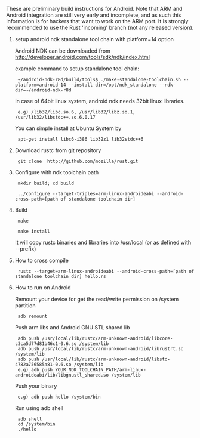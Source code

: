 These are preliminary build instructions for Android. Note that ARM and Android integration are still very early and incomplete, and as such this information is for hackers that want to work on the ARM port. It is strongly recommended to use the Rust 'incoming' branch (not any released version).

1. setup android ndk standalone tool chain with platform=14 option

    Android NDK can be downloaded from http://developer.android.com/tools/sdk/ndk/index.html
    
    example command to setup standalone tool chain:
    
        ~/android-ndk-r8d/build/tools$ ./make-standalone-toolchain.sh --platform=android-14 --install-dir=/opt/ndk_standalone --ndk-dir=~/android-ndk-r8d


    In case of 64bit linux system, android ndk needs 32bit linux libraries.

        e.g) /lib32/libc.so.6, /usr/lib32/libz.so.1, /usr/lib32/libstdc++.so.6.0.17

    You can simple install at Ubuntu System by 

        apt-get install libc6-i386 lib32z1 lib32stdc++6

2. Download rustc from git repository

        git clone  http://github.com/mozilla/rust.git
    
3. Configure with ndk toolchain path

        mkdir build; cd build

        ../configure --target-triples=arm-linux-androideabi --android-cross-path=[path of standalone toolchain dir]

4. Build

        make
  
        make install  

    It will copy rustc binaries and libraries into /usr/local (or as defined with --prefix)
    
5. How to cross compile
    
        rustc --target=arm-linux-androideabi --android-cross-path=[path of standalone toolchain dir] hello.rs
 
6. How to run on Android

    Remount your device for get the read/write permission on /system partition

        adb remount

    Push arm libs and Android GNU STL shared lib

        adb push /usr/local/lib/rustc/arm-unknown-android/libcore-c3ca5d77d81b46c1-0.6.so /system/lib
        adb push /usr/local/lib/rustc/arm-unknown-android/librustrt.so /system/lib
        adb push /usr/local/lib/rustc/arm-unknown-android/libstd-4782a756585a81-0.6.so /system/lib
        e.g) adb push YOUR_NDK_TOOLCHAIN_PATH/arm-linux-androideabi/lib/libgnustl_shared.so /system/lib

    Push your binary

        e.g) adb push hello /system/bin

    Run using adb shell

        adb shell
        cd /system/bin
        ./hello